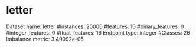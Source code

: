 # letter
Dataset name: letter
#instances: 20000
#features: 16
  #binary_features: 0
  #integer_features: 0
  #float_features: 16
Endpoint type: integer
#Classes: 26
Imbalance metric: 3.49092e-05

